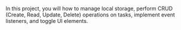 In this project, you will how to manage local storage, perform CRUD (Create, Read, Update, Delete) operations on tasks, implement event listeners, and toggle UI elements.
